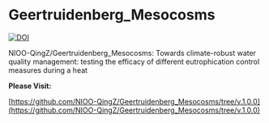 # Geertruidenberg_Mesocosms

[![DOI](https://zenodo.org/badge/DOI/10.5281/zenodo.6343459.svg)](https://doi.org/10.5281/zenodo.6343459)

NIOO-QingZ/Geertruidenberg_Mesocosms: Towards climate-robust water quality management: testing the efficacy of different eutrophication control measures during a heat

**Please Visit:**

[https://github.com/NIOO-QingZ/Geertruidenberg_Mesocosms/tree/v.1.0.0](https://github.com/NIOO-QingZ/Geertruidenberg_Mesocosms/tree/v.1.0.0)
